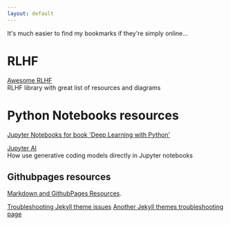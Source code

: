 ```yaml
---
layout: default
---
```


It's much easier to find my bookmarks if they're simply online...

# RLHF

[Awesome RLHF](https://github.com/opendilab/awesome-RLHF)  
RLHF library with great list of resources and diagrams

# Python Notebooks resources

[Jupyter Notebooks for book 'Deep Learning with Python'](https://github.com/fchollet/deep-learning-with-python-notebooks)

[Jupyter AI](https://github.com/jupyterlab/jupyter-ai)  
How use generative coding models directly in Jupyter notebooks

## Githubpages resources

[Markdown and GithubPages Resources](./markdown_and_pages_resources.html).

[Troubleshooting Jekyll 
theme issues](https://stackoverflow.com/questions/42966262/change-theme-of-my-github-pages-and-pages-are-empty)
[Another Jekyll themes troubleshooting 
page](https://surfacedetail.blogspot.com/2019/04/github-pages-and-jekyll-themes.html)
